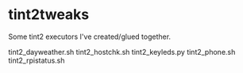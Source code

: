 # tint2tweaks
Some tint2 executors I've created/glued together.

tint2_dayweather.sh
tint2_hostchk.sh
tint2_keyleds.py
tint2_phone.sh
tint2_rpistatus.sh
